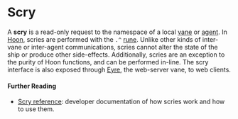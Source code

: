 # Scry

A **scry** is a read-only request to the namespace of a local [vane](glossary/vane) or [agent](glossary/agent). In [Hoon](glossary/hoon), scries are performed with the `.^` [rune](glossary/rune). Unlike other kinds of inter-vane or inter-agent communications, scries cannot alter the state of the ship or produce other side-effects. Additionally, scries are an exception to the purity of Hoon functions, and can be performed in-line. The scry interface is also exposed through [Eyre](glossary/eyre), the web-server vane, to web clients.

#### Further Reading

- [Scry reference](system/kernel/arvo/guides/scry): developer documentation of how scries work and how to use them.
